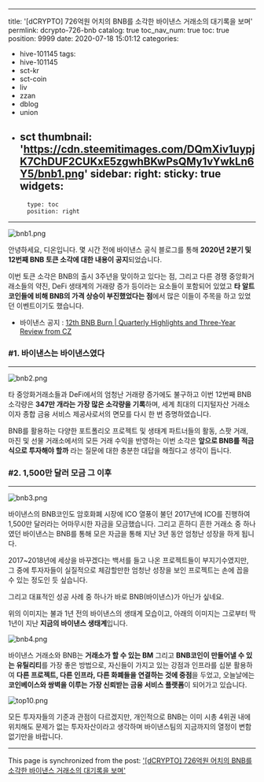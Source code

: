 
---
title: '[dCRYPTO] 726억원 어치의 BNB를 소각한 바이낸스 거래소의 대기록을 보며'
permlink: dcrypto-726-bnb
catalog: true
toc_nav_num: true
toc: true
position: 9999
date: 2020-07-18 15:01:12
categories:
- hive-101145
tags:
- hive-101145
- sct-kr
- sct-coin
- liv
- zzan
- dblog
- union
- sct
thumbnail: 'https://cdn.steemitimages.com/DQmXiv1uypjK7ChDUF2CUKxE5zgwhBKwPsQMy1vYwkLn6Y5/bnb1.png'
sidebar:
    right:
        sticky: true
widgets:
    -
        type: toc
        position: right
---


![bnb1.png](https://cdn.steemitimages.com/DQmXiv1uypjK7ChDUF2CUKxE5zgwhBKwPsQMy1vYwkLn6Y5/bnb1.png)

안녕하세요, 디온입니다. 몇 시간 전에 바이낸스 공식 블로그를 통해 **2020년 2분기 및 12번째 BNB 토큰 소각에 대한 내용이 공지**되었습니다. 

이번 토큰 소각은 BNB의 출시 3주년을 맞이하고 있다는 점, 그리고 다른 경쟁 중앙화거래소들의 약진, DeFi 생태계의 거래량 증가 등이라는 요소들이 포함되어 있었고 **타 알트코인들에 비해 BNB의 가격 상승이 부진했었다는 점**에서 많은 이들이 주목을 하고 있었던 이벤트이기도 했습니다.

- 바이낸스 공지 : [12th BNB Burn | Quarterly Highlights and Three-Year Review from CZ](https://www.binance.com/en/blog/421499824684900760/12th-BNB-Burn-%7C-Quarterly-Highlights-and-ThreeYear-Review-from-CZ)


### #1. 바이낸스는 바이낸스였다
---
![bnb2.png](https://cdn.steemitimages.com/DQmWeQ8LhiHp39JE3jRGTwed7YRH3ZL6LEcmvSKdyHnG9H5/bnb2.png)

타 중앙화거래소들과 DeFi에서의 엄청난 거래량 증가에도 불구하고 이번 12번째 BNB소각량은 **347만 개라는 가장 많은 소각량을 기록**하며, 세계 최대의 디지털자산 거래소이자 종합 금융 서비스 제공사로서의 면모를 다시 한 번 증명하였습니다.

BNB를 활용하는 다양한 포트폴리오 프로젝트 및 생태계 파트너들의 활동, 스팟 거래, 마진 및 선물 거래소에서의 모든 거래 수익을 반영하는 이번 소각은 **앞으로 BNB를 적금식으로 투자해야 할까** 라는 질문에 대한 충분한 대답을 해줬다고 생각이 듭니다.

### #2. 1,500만 달러 모금 그 이후
---
![bnb3.png](https://cdn.steemitimages.com/DQmTLBNM6WiWSnXyNH4hKpXzn2P8qYA6uic1KH1Jr9Cuvgh/bnb3.png)

바이낸스의 BNB코인도 암호화폐 시장에 ICO 열풍이 불던 2017년에 ICO를 진행하여 1,500만 달러라는 어마무시한 자금을 모금했습니다. 그리고 흔하디 흔한 거래소 중 하나였던 바이낸스는 BNB를 통해 모은 자금을 통해 지난 3년 동안 엄청난 성장을 하게 됩니다.

2017~2018년에 세상을 바꾸겠다는 백서를 들고 나온 프로젝트들이 부지기수였지만, 그 중에 투자자들이 실질적으로 체감할만한 엄청난 성장을 보인 프로젝트는 손에 꼽을 수 있는 정도인 듯 싶습니다.

그리고 대표적인 성공 사례 중 하나가 바로 BNB(바이낸스)가 아닌가 싶네요.

위의 이미지는 불과 1년 전의 바이낸스의 생태계 모습이고, 아래의 이미지는 그로부터 딱 1년이 지난 **지금의 바이낸스 생태계**입니다.

![bnb4.png](https://cdn.steemitimages.com/DQmcEMBEvVZFi2sj5aqpbdxYk3hhyNTVjympcEFXXVFT61m/bnb4.png)

바이낸스 거래소와 BNB는 **거래소가 할 수 있는 BM** 그리고 **BNB코인이 만들어낼 수 있는 유틸리티**를 가장 좋은 방법으로, 자신들이 가지고 있는 강점과 인프라를 십분 활용하여 **다른 프로젝트, 다른 인프라, 다른 화폐들을 연결하는 것에 중점**을 두었고, 오늘날에는 **코인베이스와 쌍벽을 이루는 가장 신뢰받는 금융 서비스 플랫폼**이 되어가고 있습니다.

![top10.png](https://cdn.steemitimages.com/DQmPAYFEftKV8or4QqKDBsYTwktnocd8rALi3steiV6B8G4/top10.png)


모든 투자자들의 기준과 관점이 다르겠지만, 개인적으로 BNB는 이미 시총 4위권 내에 위치해도 문제가 없는 투자자산이라고 생각하며 바이낸스팀의 지금까지의 열정이 변함없기만을 바랍니다.

- - -

This page is synchronized from the post: ['[dCRYPTO] 726억원 어치의 BNB를 소각한 바이낸스 거래소의 대기록을 보며'](https://steemit.com/@donekim/dcrypto-726-bnb)
